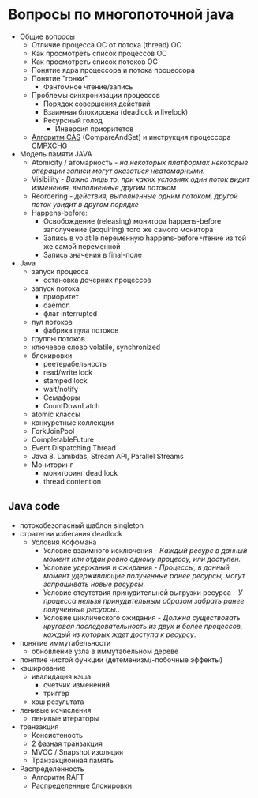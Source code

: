 Вопросы по многопоточной java
=============================

- Общие вопросы
	- Отличие процесса ОС от потока (thread) ОС
	- Как просмотреть список процессов ОС
	- Как просмотреть список потоков ОС
	- Понятие ядра процессора и потока процессора
	- Понятие "гонки"
		- Фантомное чтение/запись
	- Проблемы синхронизации процессов
		- Порядок совершения действий
		- Взаимная блокировка (deadlock и livelock)
		- Ресурсный голод
			- Инверсия приоритетов
	- [Алгоритм CAS](https://ru.wikipedia.org/wiki/%D0%A1%D1%80%D0%B0%D0%B2%D0%BD%D0%B5%D0%BD%D0%B8%D0%B5_%D1%81_%D0%BE%D0%B1%D0%BC%D0%B5%D0%BD%D0%BE%D0%BC) (CompareAndSet) и инструкция процессора CMPXCHG
- Модель памяти JAVA
	- Atomicity / атомарность - *на некоторых платформах некоторые операции записи могут оказаться неатомарными.*
	- Visibility - *Важно лишь то, при каких условиях один поток видит изменения, выполненные другим потоком*
	- Reordering - *действия, выполненные одним потоком, другой поток увидит в другом порядке*
	- Happens-before:
		- Освобождение (releasing) монитора happens-before заполучение (acquiring) того же самого монитора
		- Запись в volatile переменную happens-before чтение из той же самой переменной
		- Запись значения в final-поле
- Java
	- запуск процесса
		- остановка дочерних процессов
	- запуск потока
		- приоритет
		- daemon
		- флаг interrupted
	- пул потоков
		- фабрика пула потоков
	- группы потоков
	- ключевое слово volatile, synchronized
	- блокировки
		- реетерабельность
		- read/write lock
		- stamped lock
		- wait/notify
		- Семафоры
		- CountDownLatch
	- atomic классы
	- конкуретные коллекции
	- ForkJoinPool
	- CompletableFuture
	- Event Dispatching Thread
	- Java 8. Lambdas, Stream API, Parallel Streams
	- Мониторинг
		- мониторинг dead lock
		- thread contention

Java code
----------------

- потокобезопасный шаблон singleton
- стратегии избегания deadlock
	- Условия Коффмана
		- Условие взаимного исключения - *Каждый ресурс в данный момент или отдан ровно одному процессу, или доступен.*
		- Условие удержания и ожидания - *Процессы, в данный момент удерживаю­щие полученные ранее ресурсы, могут запрашивать новые ресурсы*.
		- Условие отсутствия принудительной выгрузки ресурса - *У процесса нельзя принудительным образом забрать ранее полученные ресурсы.*.
		- Условие циклического ожидания - *Должна существовать круговая последовательность из двух и более процессов, каждый из которых ждет доступа к ресурсу*.
- понятие иммутабельности
	- обновление узла в иммутабельном дереве
- понятие чистой функции (детеменизм/-побочные эффекты)
- кэширование
	- ивалидация кэша
		- счетчик изменений
		- триггер
	- хэш результата 
- ленивые исчисления
	- ленивые итераторы
- транзакция
	- Консистеность
	- 2 фазная транзакция
	- MVCC / Snapshot изоляция
	- Транзакционная память
- Распределенность
	- Алгоритм RAFT 
	- Распределенные блокировки